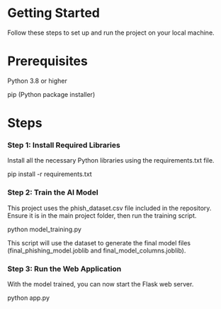 # Getting Started

Follow these steps to set up and run the project on your local machine.



# Prerequisites

Python 3.8 or higher



pip (Python package installer)



# Steps

### **Step 1:** Install Required Libraries

Install all the necessary Python libraries using the requirements.txt file.



pip install -r requirements.txt





### **Step 2:** Train the AI Model

This project uses the phish\_dataset.csv file included in the repository. Ensure it is in the main project folder, then run the training script.



python model\_training.py





This script will use the dataset to generate the final model files (final\_phishing\_model.joblib and final\_model\_columns.joblib).



### **Step 3:** Run the Web Application

With the model trained, you can now start the Flask web server.



python app.py

